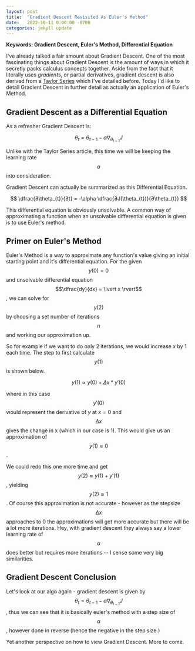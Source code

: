 ```yaml
---
layout: post
title:  "Gradient Descent Revisited As Euler's Method"
date:   2022-10-11 0:00:00 -0700
categories: jekyll update
---
```

<script src="https://cdn.mathjax.org/mathjax/latest/MathJax.js?config=TeX-AMS-MML_HTMLorMML" type="text/javascript"></script>

**Keywords: Gradient Descent, Euler's Method, Differential Equation**

I've already talked a fair amount about Gradient Descent. One of the most fascinating things about Gradient Descent is the amount of ways in which it secretly packs calculus concepts together. Aside from the fact that it literally uses *gradient*s, or partial derivatives, gradient descent is also derived from a [Taylor Series](2022-09-27-mltaylorseries%20copy.markdown) which I've detailed before. Today I'd like to detail Gradient Descent in further detail as actually an application of Euler's Method. 

## Gradient Descent as a Differential Equation 

As a refresher Gradient Descent is: 

$$ \theta_{t} = \theta_{t - 1} - \alpha\nabla_{\theta_{t - 1}} J$$

Unlike with the Taylor Series article, this time we will be keeping the learning rate $$ \alpha $$ into consideration. 

Gradient Descent can actually be summarized as this Differential Equation. 

$$ \dfrac{∂\theta_{t}}{∂t} = -\alpha \dfrac{∂J(\theta_{t})}{∂\theta_{t}} $$

This differential equation is obviously unsolvable. A common way of approximating a function when an unsolvable differential equation is given is to use Euler's method. 

## Primer on Euler's Method

Euler's Method is a way to approximate any function's value giving an initial starting point and it's differential equation. For the given $$y(0)=0$$ and unsolvable differential equation $$\dfrac{dy}{dx} = \lvert x \rvert$$, we can solve for $$y(2)$$ by choosing a set number of iterations $$n$$ and working our approximation up. 

So for example if we want to do only 2 iterations, we would increase $x$ by 1 each time. The step to first calculate $$y(1)$$ is shown below. 

$$y(1) \approx y(0) + \Delta x*y'(0)$$

where in this case $$y'(0)$$ would represent the derivative of $y$ at $x=0$ and $$ \Delta x$$ gives the change in x (which in our case is 1). This would give us an approximation of $$y(1) \approx 0$$.

We could redo this one more time and get $$y(2) \approx y(1) + y'(1)$$, yielding $$y(2) \approx 1$$. Of course this approximation is not accurate - however as the stepsize $$ \Delta x$$ approaches to 0 the approximations will get more accurate but there will be a lot more iterations. Hey, with gradient descent they always say a lower learning rate of $$\alpha$$ does better but requires more iterations -- I sense some very big similarities. 

## Gradient Descent Conclusion


Let's look at our algo again - gradient descent is given by $$ \theta_{t} = \theta_{t - 1} - \alpha\nabla_{\theta_{t - 1}} J$$, thus we can see that it is basically euler's method with a step size of $$\alpha$$, however done in reverse (hence the negative in the step size.)

Yet another perspective on how to view Gradient Descent. More to come. 